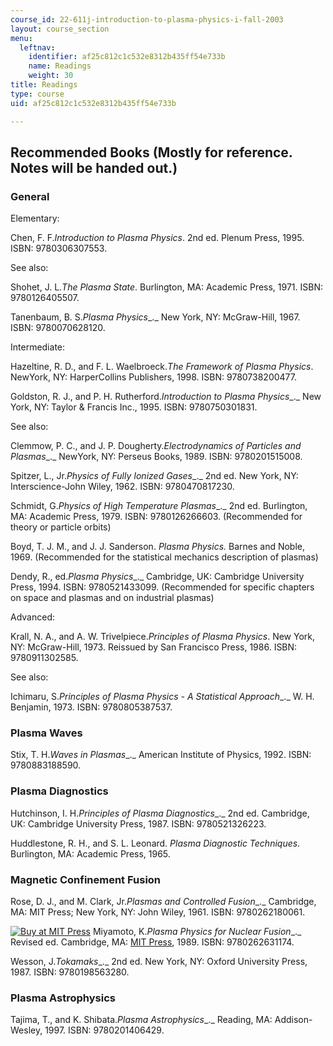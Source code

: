 ```yaml
---
course_id: 22-611j-introduction-to-plasma-physics-i-fall-2003
layout: course_section
menu:
  leftnav:
    identifier: af25c812c1c532e8312b435ff54e733b
    name: Readings
    weight: 30
title: Readings
type: course
uid: af25c812c1c532e8312b435ff54e733b

---
```


Recommended Books (Mostly for reference. Notes will be handed out.)
-------------------------------------------------------------------

### General

Elementary:

Chen, F. F._Introduction to Plasma Physics_. 2nd ed. Plenum Press, 1995. ISBN: 9780306307553.

See also:

Shohet, J. L._The Plasma State_. Burlington, MA: Academic Press, 1971. ISBN: 9780126405507.

Tanenbaum, B. S._Plasma Physics__._ New York, NY: McGraw-Hill, 1967. ISBN: 9780070628120.

Intermediate:

Hazeltine, R. D., and F. L. Waelbroeck._The Framework of Plasma Physics_. NewYork, NY: HarperCollins Publishers, 1998. ISBN: 9780738200477.

Goldston, R. J., and P. H. Rutherford._Introduction to Plasma Physics__._ New York, NY: Taylor & Francis Inc., 1995. ISBN: 9780750301831.

See also:

Clemmow, P. C., and J. P. Dougherty._Electrodynamics of Particles and Plasmas__._ NewYork, NY: Perseus Books, 1989. ISBN: 9780201515008.

Spitzer, L., Jr._Physics of Fully Ionized Gases__._ 2nd ed. New York, NY: Interscience-John Wiley, 1962. ISBN: 9780470817230.

Schmidt, G._Physics of High Temperature Plasmas__._ 2nd ed. Burlington, MA: Academic Press, 1979. ISBN: 9780126266603. (Recommended for theory or particle orbits)

Boyd, T. J. M., and J. J. Sanderson. _Plasma Physics._ Barnes and Noble, 1969. (Recommended for the statistical mechanics description of plasmas)

Dendy, R., ed._Plasma Physics__._ Cambridge, UK: Cambridge University Press, 1994. ISBN: 9780521433099. (Recommended for specific chapters on space and plasmas and on industrial plasmas)

Advanced:

Krall, N. A., and A. W. Trivelpiece._Principles of Plasma Physics_. New York, NY: McGraw-Hill, 1973. Reissued by San Francisco Press, 1986. ISBN: 9780911302585.

See also:

Ichimaru, S._Principles of Plasma Physics - A Statistical Approach__._ W. H. Benjamin, 1973. ISBN: 9780805387537.

### Plasma Waves

Stix, T. H._Waves in Plasmas__._ American Institute of Physics, 1992. ISBN: 9780883188590.

### Plasma Diagnostics

Hutchinson, I. H._Principles of Plasma Diagnostics__._ 2nd ed. Cambridge, UK: Cambridge University Press, 1987. ISBN: 9780521326223.

Huddlestone, R. H., and S. L. Leonard. _Plasma Diagnostic Techniques._ Burlington, MA: Academic Press, 1965.

### Magnetic Confinement Fusion

Rose, D. J., and M. Clark, Jr._Plasmas and Controlled Fusion__._ Cambridge, MA: MIT Press; New York, NY: John Wiley, 1961. ISBN: 9780262180061.

[![Buy at MIT Press](/images/mp_logo.gif)](https://mitpress.mit.edu/9780262631174) Miyamoto, K._Plasma Physics for Nuclear Fusion__._ Revised ed. Cambridge, MA: [MIT Press](https://mitpress.mit.edu/9780262631174), 1989. ISBN: 9780262631174.

Wesson, J._Tokamaks__._ 2nd ed. New York, NY: Oxford University Press, 1987. ISBN: 9780198563280.

### Plasma Astrophysics

Tajima, T., and K. Shibata._Plasma Astrophysics__._ Reading, MA: Addison-Wesley, 1997. ISBN: 9780201406429.
